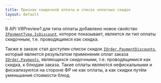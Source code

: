 ```yaml
---
title: Признак скидочной оплаты и список оплатных скидок
layout: default
---
```


В API V8Preview1 для типа оплаты добавлено новое свойство
[`IPaymentType.IsDiscount`](https://iiko.github.io/front.api.sdk/v8/html/P_Resto_Front_Api_Data_Payments_IPaymentType_IsDiscount.htm),
которое показывает, является ли тип оплаты скидочным, т.е. проводящимся как скидка.

Также в заказе стал доступен список скидок
[`IOrder.PaymentDiscounts`](https://iiko.github.io/front.api.sdk/v8/html/P_Resto_Front_Api_Data_Orders_IOrder_PaymentDiscounts.htm),
который является результатом применения оплат заказа
[`IOrder.Payments`](https://iiko.github.io/front.api.sdk/v8/html/P_Resto_Front_Api_Data_Orders_IOrder_Payments.htm),
являющихся скидочными, т.е. проводящимися как скидка, к блюдам заказа.
Такие оплаты являются нефискальными и фискализуются на стороне ФР не как оплаты, а как скидки путём уменьшения стоимости блюд.
